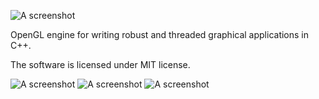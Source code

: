![A screenshot](http://i.imgur.com/jPEifJr.png "The awesome logo")

OpenGL engine for writing robust and threaded graphical applications in C++.

The software is licensed under MIT license.

![A screenshot](http://i.imgur.com/RLWOXI6.jpg "Screenshot")
![A screenshot](http://i.imgur.com/tSjYeWb.jpg "Screenshot")
![A screenshot](http://i.imgur.com/iuNmytR.jpg "Screenshot")
